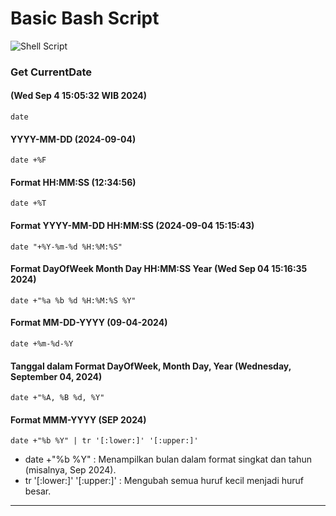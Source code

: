 # **Basic Bash Script**
![Shell Script](https://img.shields.io/badge/shell_script-%23121011.svg?style=for-the-badge&logo=gnu-bash&logoColor=white)
### Get CurrentDate
#### (Wed Sep  4 15:05:32 WIB 2024)
```
date
```
#### YYYY-MM-DD (2024-09-04)
```
date +%F
```
#### Format HH:MM:SS (12:34:56)
```
date +%T
```
#### Format YYYY-MM-DD HH:MM:SS (2024-09-04 15:15:43)
```
date "+%Y-%m-%d %H:%M:%S"
```
#### Format DayOfWeek Month Day HH:MM:SS Year (Wed Sep 04 15:16:35 2024)
```
date +"%a %b %d %H:%M:%S %Y"
```
#### Format MM-DD-YYYY (09-04-2024)
```
date +%m-%d-%Y
```
#### Tanggal dalam Format DayOfWeek, Month Day, Year (Wednesday, September 04, 2024)
```
date +"%A, %B %d, %Y"
```
#### Format MMM-YYYY (SEP 2024)
```
date +"%b %Y" | tr '[:lower:]' '[:upper:]'
```
- date +"%b %Y" : Menampilkan bulan dalam format singkat dan tahun (misalnya, Sep 2024).
- tr '[:lower:]' '[:upper:]' : Mengubah semua huruf kecil menjadi huruf besar.

***

